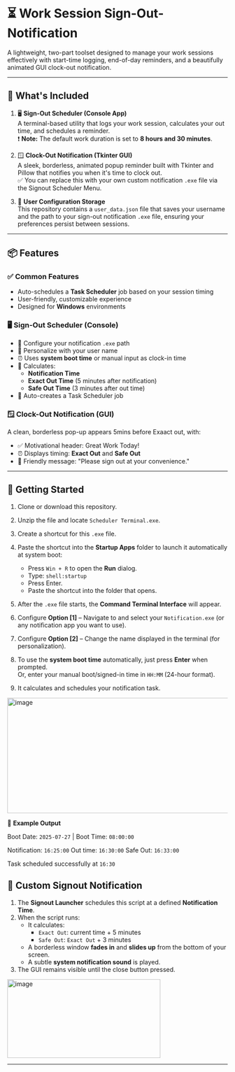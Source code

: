 # ⏳ Work Session Sign-Out-Notification

A lightweight, two-part toolset designed to manage your work sessions effectively with start-time logging, end-of-day reminders, and a beautifully animated GUI clock-out notification.

---

## 🧩 What's Included

1. 🖥️ **Sign-Out Scheduler (Console App)**  
   A terminal-based utility that logs your work session, calculates your out time, and schedules a reminder.  
   ❗ **Note:** The default work duration is set to **8 hours and 30 minutes**.

2. 🪟 **Clock-Out Notification (Tkinter GUI)**  
   A sleek, borderless, animated popup reminder built with Tkinter and Pillow that notifies you when it's time to clock out.  
   ✅ You can replace this with your own custom notification `.exe` file via the Signout Scheduler Menu.

3. 🔐 **User Configuration Storage**  
   This repository contains a `user_data.json` file that saves your username and the path to your sign-out notification `.exe` file, ensuring your preferences persist between sessions.

---

## 📦 Features

### ✅ Common Features
- Auto-schedules a **Task Scheduler** job based on your session timing
- User-friendly, customizable experience
- Designed for **Windows** environments

### 🖥️ Sign-Out Scheduler (Console)
- 📝 Configure your notification `.exe` path
- 👤 Personalize with your user name
- ⏰ Uses **system boot time** or manual input as clock-in time
- 📅 Calculates:
  - **Notification Time**
  - **Exact Out Time** (5 minutes after notification)
  - **Safe Out Time** (3 minutes after out time)
- 🧠 Auto-creates a Task Scheduler job

### 🪟 Clock-Out Notification (GUI)
A clean, borderless pop-up appears 5mins before Exaact out, with:
- ✅ Motivational header: Great Work Today!
- ⏰ Displays timing: **Exact Out** and **Safe Out**
- 💬 Friendly message: "Please sign out at your convenience."

---

## 🚀 Getting Started

1. Clone or download this repository.
2. Unzip the file and locate `Scheduler Terminal.exe`.
3. Create a shortcut for this `.exe` file.
4. Paste the shortcut into the **Startup Apps** folder to launch it automatically at system boot:

   - Press `Win + R` to open the **Run** dialog.
   - Type: `shell:startup`
   - Press Enter.
   - Paste the shortcut into the folder that opens.

5. After the `.exe` file starts, the **Command Terminal Interface** will appear.
6. Configure **Option [1]** – Navigate to and select your `Notification.exe` (or any notification app you want to use).
7. Configure **Option [2]** – Change the name displayed in the terminal (for personalization).
8. To use the **system boot time** automatically, just press **Enter** when prompted.  
   Or, enter your manual boot/signed-in time in `HH:MM` (24-hour format).
9. It calculates and schedules your notification task.

<img width="648" height="264" alt="image" src="https://github.com/user-attachments/assets/a345231c-6c3b-4435-ac79-f378a09463f3" />

📅 **Example Output**

Boot Date: `2025-07-27` | Boot Time: `08:00:00`

Notification: `16:25:00`
Out time: `16:30:00`
Safe Out: `16:33:00`

Task scheduled successfully at `16:30`

## 🧠 Custom Signout Notification

1. The **Signout Launcher** schedules this script at a defined **Notification Time**.
2. When the script runs:
   - It calculates:
     - `Exact Out`: current time + 5 minutes
     - `Safe Out`: `Exact Out` + 3 minutes
   - A borderless window **fades in** and **slides up** from the bottom of your screen.
   - A subtle **system notification sound** is played.
3. The GUI remains visible until the close button pressed.
<img width="350" height="180" alt="image" src="https://github.com/user-attachments/assets/6ab51305-d530-468d-95ea-eda85e80cd7a" />

---
